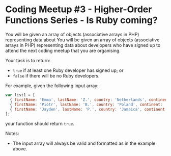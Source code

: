 # Coding Meetup #3 - Higher-Order Functions Series - Is Ruby coming?

You will be given an array of objects (associative arrays in PHP) representing data about You will be given an array of objects (associative arrays in PHP) representing data about developers who have signed up to attend the next coding meetup that you are organising.

Your task is to return:
* `true` if at least one Ruby developer has signed up; or
* `false` if there will be no Ruby developers.

For example, given the following input array:

```javascript
var list1 = [
  { firstName: 'Emma', lastName: 'Z.', country: 'Netherlands', continent: 'Europe', age: 29, language: 'Ruby' },
  { firstName: 'Piotr', lastName: 'B.', country: 'Poland', continent: 'Europe', age: 128, language: 'Javascript' },
  { firstName: 'Jayden', lastName: 'P.', country: 'Jamaica', continent: 'Americas', age: 42, language: 'JavaScript' }
];
```

your function should return `true`.

Notes:
* The input array will always be valid and formatted as in the example above.
